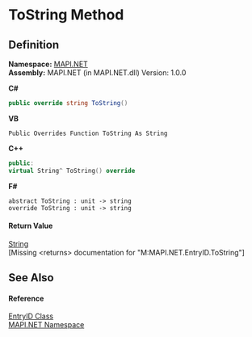 # ToString Method




## Definition
**Namespace:** <a href="5bef4637-66f8-16d4-e5f4-4d0da57a1538.md">MAPI.NET</a>  
**Assembly:** MAPI.NET (in MAPI.NET.dll) Version: 1.0.0

**C#**
``` C#
public override string ToString()
```
**VB**
``` VB
Public Overrides Function ToString As String
```
**C++**
``` C++
public:
virtual String^ ToString() override
```
**F#**
``` F#
abstract ToString : unit -> string 
override ToString : unit -> string 
```



#### Return Value
<a href="https://learn.microsoft.com/dotnet/api/system.string" target="_blank" rel="noopener noreferrer">String</a>  
\[Missing &lt;returns&gt; documentation for "M:MAPI.NET.EntryID.ToString"\]

## See Also


#### Reference
<a href="db2ff999-cb6d-b06d-47cc-55b8797d7482.md">EntryID Class</a>  
<a href="5bef4637-66f8-16d4-e5f4-4d0da57a1538.md">MAPI.NET Namespace</a>  
